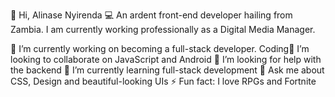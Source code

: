 💫 Hi, Alinase Nyirenda 
💻 An ardent front-end developer hailing from Zambia. I am currently working professionally as a Digital Media Manager.

🔭 I’m currently working on becoming a full-stack developer. Coding👯 I’m looking to collaborate on JavaScript and Android
🤝 I’m looking for help with the backend
🌱 I’m currently learning full-stack development
💬 Ask me about CSS, Design and beautiful-looking UIs
⚡ Fun fact: I love RPGs and Fortnite
